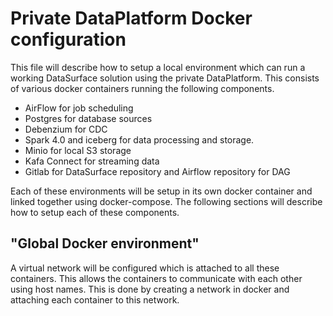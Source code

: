 # Private DataPlatform Docker configuration

This file will describe how to setup a local environment which can run a working DataSurface solution using the private DataPlatform. This consists
of various docker containers running the following components.

* AirFlow for job scheduling
* Postgres for database sources
* Debenzium for CDC
* Spark 4.0 and iceberg for data processing and storage.
* Minio for local S3 storage
* Kafa Connect for streaming data
* Gitlab for DataSurface repository and Airflow repository for DAG

Each of these environments will be setup in its own docker container and linked together using docker-compose. The following sections will describe how to setup each of these components.

## "Global Docker environment"

A virtual network will be configured which is attached to all these containers. This allows the containers to communicate with each other using
host names. This is done by creating a network in docker and attaching each container to this network.
